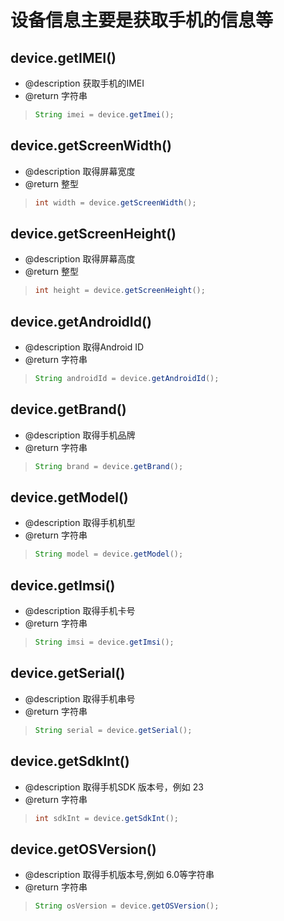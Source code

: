 # 设备信息主要是获取手机的信息等

##  device.getIMEI()
* @description 获取手机的IMEI
* @return 字符串

> ```java
> String imei = device.getImei();
> ``` 

##  device.getScreenWidth()
* @description 取得屏幕宽度
* @return 整型

> ```java
> int width = device.getScreenWidth();
> ``` 



##  device.getScreenHeight()
* @description 取得屏幕高度
* @return 整型

> ```java
> int height = device.getScreenHeight();
> ``` 


##  device.getAndroidId()
* @description 取得Android ID
* @return 字符串

> ```java
> String androidId = device.getAndroidId();
> ``` 


##  device.getBrand()
* @description 取得手机品牌
* @return 字符串

> ```java
> String brand = device.getBrand();
> ``` 


##  device.getModel()
* @description 取得手机机型
* @return 字符串

> ```java
> String model = device.getModel();
> ``` 


##  device.getImsi()
* @description 取得手机卡号
* @return 字符串

> ```java
> String imsi = device.getImsi();
> ```


##  device.getSerial()
* @description 取得手机串号
* @return 字符串

> ```java
> String serial = device.getSerial();
> ``` 


##  device.getSdkInt()
* @description 取得手机SDK 版本号，例如 23
* @return 字符串

> ```java
> int sdkInt = device.getSdkInt();
> ```

##  device.getOSVersion()
* @description 取得手机版本号,例如 6.0等字符串
* @return 字符串

> ```java
> String osVersion = device.getOSVersion();
> ```




